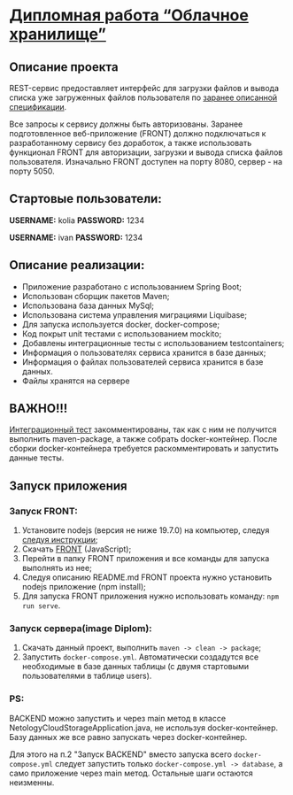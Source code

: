 # [Дипломная работа “Облачное хранилище”](https://github.com/netology-code/jd-homeworks/blob/master/diploma/cloudservice.md)

## Описание проекта

REST-сервис предоставляет интерфейс для загрузки файлов и вывода списка уже загруженных файлов пользователя
по [заранее описанной спецификации](CloudServiceSpecification.yaml).

Все запросы к сервису должны быть авторизованы. Заранее подготовленное веб-приложение (FRONT) должно подключаться к разработанному 
сервису без доработок, а также использовать функционал FRONT для авторизации, загрузки и вывода списка файлов пользователя.
Изначально FRONT доступен на порту 8080, сервер - на порту 5050.


## Стартовые пользователи:

**USERNAME:** kolia **PASSWORD:** 1234

**USERNAME:** ivan **PASSWORD:** 1234

## Описание реализации:

- Приложение разработано с использованием Spring Boot;
- Использован сборщик пакетов Maven;
- Использована база данных MySql;
- Использована система управления миграциями Liquibase;
- Для запуска используется docker, docker-compose;
- Код покрыт unit тестами с использованием mockito;
- Добавлены интеграционные тесты с использованием testcontainers;
- Информация о пользователях сервиса хранится в базе данных;
- Информация о файлах пользователей сервиса хранится в базе данных.
- Файлы хранятся на сервере



## ВАЖНО!!!

[Интеграционный тест](src/test/java/ru/netology/netologydiploma/NetologyDiplomaApplicationTests.java) закомментированы, так как с ним не получится выполнить maven-package, а также собрать docker-контейнер.
После сборки docker-контейнера требуется раскомментировать и запустить данные тесты.

## Запуск приложения

### Запуск FRONT:

1. Установите nodejs (версия не ниже 19.7.0) на компьютер, следуя [следуя инструкции](https://nodejs.org/ru/download/);
2. Скачать [FRONT](https://github.com/frepingod/netology-cloud-storage-front) (JavaScript);
3. Перейти в папку FRONT приложения и все команды для запуска выполнять из нее;
4. Следуя описанию README.md FRONT проекта нужно установить nodejs приложение (npm install);
5. Для запуска FRONT приложения нужно использовать команду: `npm run serve`.

### Запуск сервера(image Diplom):

1. Скачать данный проект, выполнить `maven -> clean -> package`;
2. Запустить `docker-compose.yml`.
Автоматически создадутся все необходимые в базе данных таблицы (с двумя стартовыми пользователями в таблице users).

### PS:

BACKEND можно запустить и через main метод в классе NetologyCloudStorageApplication.java,
не используя docker-контейнер. Базу данных же все равно запускать через docker-контейнер.

Для этого на п.2 "Запуск BACKEND" вместо запуска всего `docker-compose.yml` следует запустить
только `docker-compose.yml -> database`, а само приложение через main метод.
Остальные шаги остаются неизменны.

